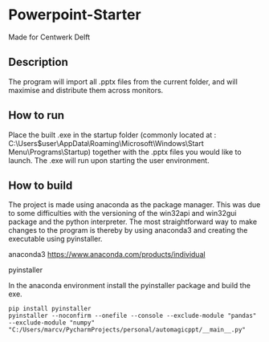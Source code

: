 # Powerpoint-Starter
Made for Centwerk Delft

## Description
The program will import all .pptx files from the current folder, and will maximise and distribute them across monitors.


## How to run
Place the built .exe in the startup folder (commonly located at : C:\Users\$user\AppData\Roaming\Microsoft\Windows\Start Menu\Programs\Startup) together with the .pptx files you would like to launch.
The .exe will run upon starting the user environment.

## How to build
The project is made using anaconda as the package manager.
This was due to some difficulties with the versioning of the win32api and win32gui package and the python interpreter. 
The most straightforward way to make changes to the program is thereby by using anaconda3 and creating the executable using pyinstaller.

anaconda3
https://www.anaconda.com/products/individual

pyinstaller

In the anaconda environment install the pyinstaller package and build the exe.
~~~
pip install pyinstaller
pyinstaller --noconfirm --onefile --console --exclude-module "pandas" --exclude-module "numpy"  "C:/Users/marcv/PycharmProjects/personal/automagicppt/__main__.py"
~~~
